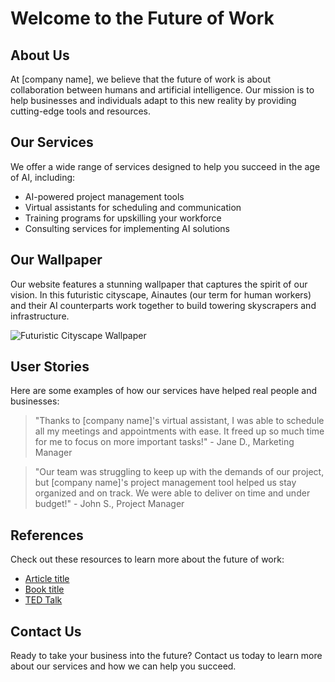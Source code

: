 <!--font:Raleway-->

# Welcome to the Future of Work

## About Us

At [company name], we believe that the future of work is about collaboration between humans and artificial intelligence. Our mission is to help businesses and individuals adapt to this new reality by providing cutting-edge tools and resources.

## Our Services

We offer a wide range of services designed to help you succeed in the age of AI, including:

- AI-powered project management tools
- Virtual assistants for scheduling and communication
- Training programs for upskilling your workforce
- Consulting services for implementing AI solutions

## Our Wallpaper

Our website features a stunning wallpaper that captures the spirit of our vision. In this futuristic cityscape, Ainautes (our term for human workers) and their AI counterparts work together to build towering skyscrapers and infrastructure.

![Futuristic Cityscape Wallpaper](#)

## User Stories

Here are some examples of how our services have helped real people and businesses:

> "Thanks to [company name]'s virtual assistant, I was able to schedule all my meetings and appointments with ease. It freed up so much time for me to focus on more important tasks!" - Jane D., Marketing Manager

> "Our team was struggling to keep up with the demands of our project, but [company name]'s project management tool helped us stay organized and on track. We were able to deliver on time and under budget!" - John S., Project Manager

## References

Check out these resources to learn more about the future of work:

- [Article title](#)
- [Book title](#)
- [TED Talk](#)

## Contact Us

Ready to take your business into the future? Contact us today to learn more about our services and how we can help you succeed.

<!--

Write me content for website with wallpaper which alt text is:

"A futuristic cityscape where Ainautes and their AI counterparts work together to build towering skyscrapers and infrastructure."

The name/title of the page should not be 1:1 copy of the alt text but rather a real content of the website which is using this wallpaper.

- Use markdown format 
- Start with heading
- Heading should be short and concise
- The content should look like a real website 
- The website should not be about the wallpaper, wallpaper is just a related background
- Heading should be contain work "wallpaper" or "background"
- Include real sections like references, contact, user stories, etc. use things relevant to the page purpose.
- Feel free to use structure like headings, bullets, numbering, blockquotes, paragraphs, horizontal lines, etc.
- You can use formatting like bold or _italic_
- You can include UTF-8 emojis
- Links should be only #hash anchors (and you can refer to the document itself)
- Do not include images


---


# Welcome to the Future of Work

## About Us

At [company name], we believe that the future of work is about collaboration between humans and artificial intelligence. Our mission is to help businesses and individuals adapt to this new reality by providing cutting-edge tools and resources.

## Our Services

We offer a wide range of services designed to help you succeed in the age of AI, including:

- AI-powered project management tools
- Virtual assistants for scheduling and communication
- Training programs for upskilling your workforce
- Consulting services for implementing AI solutions

## Our Wallpaper

Our website features a stunning wallpaper that captures the spirit of our vision. In this futuristic cityscape, Ainautes (our term for human workers) and their AI counterparts work together to build towering skyscrapers and infrastructure.

![Futuristic Cityscape Wallpaper](#)

## User Stories

Here are some examples of how our services have helped real people and businesses:

> "Thanks to [company name]'s virtual assistant, I was able to schedule all my meetings and appointments with ease. It freed up so much time for me to focus on more important tasks!" - Jane D., Marketing Manager

> "Our team was struggling to keep up with the demands of our project, but [company name]'s project management tool helped us stay organized and on track. We were able to deliver on time and under budget!" - John S., Project Manager

## References

Check out these resources to learn more about the future of work:

- [Article title](#)
- [Book title](#)
- [TED Talk](#)

## Contact Us

Ready to take your business into the future? Contact us today to learn more about our services and how we can help you succeed.

-->
